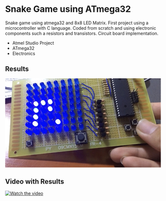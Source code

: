 # Snake Game using ATmega32 
Snake game using atmega32 and 8x8 LED Matrix. First project using a microcontroller with C language. Coded from scratch and using electronic components such a resistors and transistors.
Circuit board implementation.

* Atmel Studio Project
* ATmega32 
* Electronics


## Results
<img src="/snake.jpg" >

## Video with Results
[![Watch the video](https://9to5mac.com/wp-content/uploads/sites/6/2017/08/youtube_logo_dark.jpg)](https://youtu.be/k5iCEOoawbE)
